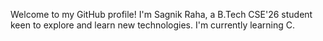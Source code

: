 Welcome to my GitHub profile!
I'm Sagnik Raha, a B.Tech CSE'26 student keen to explore and learn new technologies.
I'm currently learning C. 
